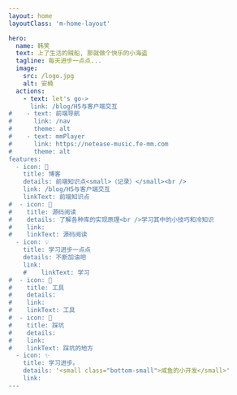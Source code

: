 ```yaml
---
layout: home
layoutClass: 'm-home-layout'

hero:
  name: 韩笑
  text: 上了生活的贼船, 那就做个快乐的小海盗
  tagline: 每天进步一点点...
  image:
    src: /logo.jpg
    alt: 安楠
  actions:
    - text: let's go->
      link: /blog/H5与客户端交互
#    - text: 前端导航
#      link: /nav
#      theme: alt
#    - text: mmPlayer
#      link: https://netease-music.fe-mm.com
#      theme: alt
features:
  - icon: 📖
    title: 博客
    details: 前端知识点<small>（记录）</small><br />
    link: /blog/H5与客户端交互
    linkText: 前端知识点
#  - icon: 📘
#    title: 源码阅读
#    details: 了解各种库的实现原理<br />学习其中的小技巧和冷知识
#    link: 
#    linkText: 源码阅读
  - icon: 💡
    title: 学习进步一点点
    details: 不断加油吧
    link: 
    #    linkText: 学习
#  - icon: 🧰
#    title: 工具
#    details: 
#    link: 
#    linkText: 工具
#  - icon: 🐞
#    title: 踩坑
#    details: 
#    link: 
#    linkText: 踩坑的地方
  - icon: ✨
    title: 学习进步。
    details: '<small class="bottom-small">咸鱼的小开发</small>'
    link:
---
```


<style>
.m-home-layout .image-src:hover {
}

.m-home-layout .image-src {
  /*border-radius: 999px;*/
}

.m-home-layout .details small {
  opacity: 0.8;
}

.m-home-layout .item:last-child .details {
  display: flex;
  justify-content: flex-end;
  align-items: end;
}

:root {
  --vp-home-hero-name-color: transparent;
  --vp-home-hero-name-background: -webkit-linear-gradient(120deg, #bd34fe, #41d1ff);
  --vp-c-brand: #646cff;
  --vp-c-text-dark-1: rgba(255, 255, 255, .87);
  --vp-c-brand-light: #747bff;
  --vp-c-brand-light: #747bff;
  --vp-c-brand-dark:#747bff;
  --vp-c-brand-lighter:#747bff;
}
</style>
